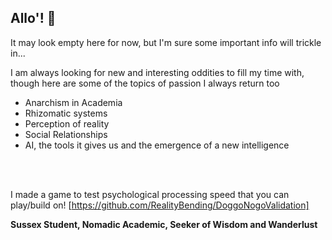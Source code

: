 ## Allo'! 👋

It may look empty here for now, but I'm sure some important info will trickle in...

I am always looking for new and interesting oddities to fill my time with, though here are some of the topics of passion I always return too
- Anarchism in Academia
- Rhizomatic systems
- Perception of reality
- Social Relationships
- AI, the tools it gives us and the emergence of a new intelligence
<br>
<br>

I made a game to test psychological processing speed that you can play/build on!
[https://github.com/RealityBending/DoggoNogoValidation]
<br>
<be>


**Sussex Student, Nomadic Academic, Seeker of Wisdom and Wanderlust**
<!--
**AuzMoore/AuzMoore** is a ✨ _special_ ✨ repository because its `README.md` (this file) appears on your GitHub profile.

Here are some ideas to get you started:

- 🔭 I’m currently working on ...
- 🌱 I’m currently learning ...
- 👯 I’m looking to collaborate on ...
- 🤔 I’m looking for help with ...
- 💬 Ask me about ...
- 📫 How to reach me: ...
- 😄 Pronouns: ...
- ⚡ Fun fact: ...
-->

